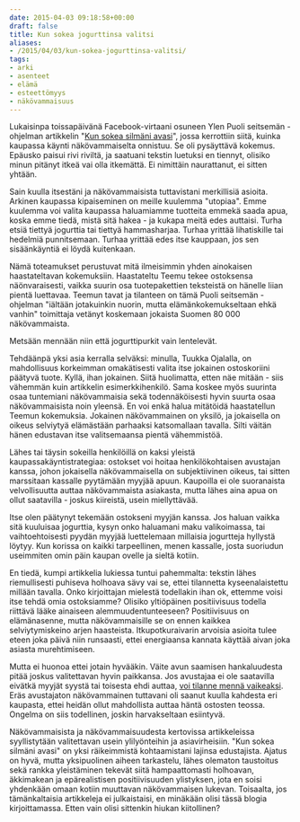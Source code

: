 ```yaml
---
date: 2015-04-03 09:18:58+00:00
draft: false
title: Kun sokea jogurttinsa valitsi
aliases:
- /2015/04/03/kun-sokea-jogurttinsa-valitsi/
tags:
- arki
- asenteet
- elämä
- esteettömyys
- näkövammaisuus
---
```


Lukaisinpa toissapäivänä Facebook-virtaani osuneen Ylen Puoli seitsemän -ohjelman artikkelin "[Kun sokea silmäni avasi](http://yle.fi/aihe/artikkeli/2015/03/19/kun-sokea-silmani-avasi)", jossa kerrottiin siitä, kuinka kaupassa käynti näkövammaiselta onnistuu. Se oli pysäyttävä kokemus. Epäusko paisui rivi riviltä, ja saatuani tekstin luetuksi en tiennyt, olisiko minun pitänyt itkeä vai olla itkemättä. Ei nimittäin naurattanut, ei sitten yhtään.<!--more-->

Sain kuulla itsestäni ja näkövammaisista tuttavistani merkillisiä asioita. Arkinen kaupassa kipaiseminen on meille kuulemma "utopiaa". Emme kuulemma voi valita kaupassa haluamiamme tuotteita emmekä saada apua, koska emme tiedä, mistä sitä hakea - ja kukapa meitä edes auttaisi. Turha etsiä tiettyä jogurttia tai tiettyä hammasharjaa. Turhaa yrittää lihatiskille tai hedelmiä punnitsemaan. Turhaa yrittää edes itse kauppaan, jos sen sisäänkäyntiä ei löydä kuitenkaan.

Nämä toteamukset perustuvat mitä ilmeisimmin yhden ainokaisen haastateltavan kokemuksiin. Haastateltu Teemu tekee ostoksensa näönvaraisesti, vaikka suurin osa tuotepakettien teksteistä on hänelle liian pientä luettavaa. Teemun tavat ja tilanteen on tämä Puoli seitsemän -ohjelman "iältään jotakuinkin nuorin, mutta elämänkokemukseltaan ehkä vanhin" toimittaja vetänyt koskemaan jokaista Suomen 80 000 näkövammaista.

Metsään mennään niin että jogurttipurkit vain lentelevät.

Tehdäänpä yksi asia kerralla selväksi: minulla, Tuukka Ojalalla, on mahdollisuus korkeimman omakätisesti valita itse jokainen ostoskoriini päätyvä tuote. Kyllä, ihan jokainen. Siitä huolimatta, etten näe mitään - siis vähemmän kuin artikkelin esimerkkihenkilö. Sama koskee myös suurinta osaa tuntemiani näkövammaisia sekä todennäköisesti hyvin suurta osaa näkövammaisista noin yleensä. En voi enkä halua mitätöidä haastatellun Teemun kokemuksia. Jokainen näkövammainen on yksilö, ja jokaisella on oikeus selviytyä elämästään parhaaksi katsomallaan tavalla. Silti väitän hänen edustavan itse valitsemaansa pientä vähemmistöä.

Lähes tai täysin sokeilla henkilöillä on kaksi yleistä kaupassakäyntistrategiaa: ostokset voi hoitaa henkilökohtaisen avustajan kanssa, johon jokaisella näkövammaisella on subjektiivinen oikeus, tai sitten marssitaan  kassalle pyytämään myyjää apuun. Kaupoilla ei ole suoranaista velvollisuutta auttaa näkövammaista asiakasta, mutta lähes aina apua on ollut saatavilla - joskus kiireistä, usein miellyttävää.

Itse olen päätynyt tekemään ostokseni myyjän kanssa. Jos haluan vaikka sitä kuuluisaa jogurttia, kysyn onko haluamani maku valikoimassa, tai vaihtoehtoisesti pyydän myyjää luettelemaan millaisia jogurtteja hyllystä löytyy. Kun korissa on kaikki tarpeellinen, menen kassalle, josta suoriudun useimmiten omin päin kaupan ovelle ja sieltä kotiin.

En tiedä, kumpi artikkelia lukiessa tuntui pahemmalta: tekstin lähes riemullisesti puhiseva holhoava sävy vai se, ettei tilannetta kyseenalaistettu millään tavalla. Onko kirjoittajan mielestä todellakin ihan ok, ettemme voisi itse tehdä omia ostoksiamme? Olisiko yltiöpäinen positiivisuus todella riittävä lääke ainaiseen alemmuudentunteeseen? Positiivisuus on elämänasenne, mutta näkövammaisille se on ennen kaikkea selviytymiskeino arjen haasteista. Itkupotkuraivarin arvoisia asioita tulee eteen joka päivä niin runsaasti, ettei energiaansa kannata käyttää aivan joka asiasta murehtimiseen.

Mutta ei huonoa ettei jotain hyvääkin. Väite avun saamisen hankaluudesta pitää joskus valitettavan hyvin paikkansa. Jos avustajaa ei ole saatavilla eivätkä myyjät syystä tai toisesta ehdi auttaa, [voi tilanne mennä vaikeaksi](http://riikkahanninen.blogspot.fi/2014/04/shop-it-or-drop-it.html). Eräs avustajaton näkövammainen tuttavani oli saanut kuulla kahdesta eri kaupasta, ettei heidän ollut mahdollista auttaa häntä ostosten teossa. Ongelma on siis todellinen, joskin harvakseltaan esiintyvä.

Näkövammaisista ja näkövammaisuudesta kertovissa artikkeleissa syyllistytään valitettavan usein ylilyönteihin ja asiavirheisiin. "Kun sokea silmäni avasi" on yksi räikeimmistä kohtaamistani lajinsa edustajista. Ajatus on hyvä, mutta yksipuolinen aiheen tarkastelu, lähes olematon taustoitus sekä rankka yleistäminen tekevät siitä hampaattomasti holhoavan, äkkimakean ja epärealistisen positiivisuuden ylistyksen, jota en soisi yhdenkään omaan kotiin muuttavan näkövammaisen lukevan. Toisaalta, jos tämänkaltaisia artikkeleja ei julkaistaisi, en minäkään olisi tässä blogia kirjoittamassa. Etten vain olisi sittenkin hiukan kiitollinen?
